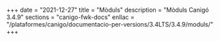 +++
date        = "2021-12-27"
title       = "Mòduls"
description = "Mòduls Canigó 3.4.9"
sections    = "canigo-fwk-docs"
enllac		= "/plataformes/canigo/documentacio-per-versions/3.4LTS/3.4.9/moduls/"
+++